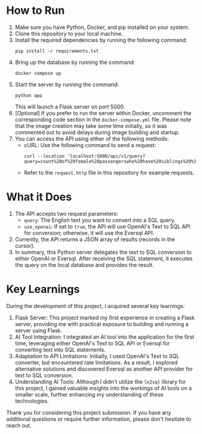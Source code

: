 # How to Run

1. Make sure you have Python, Docker, and pip installed on your system.
2. Clone this repository to your local machine.
3. Install the required dependencies by running the following command:
   ```
   pip install -r requirements.txt
   ```
4. Bring up the database by running the command:
   ```
   docker compose up
   ```
5. Start the server by running the command:
   ```
   python app
   ```
   This will launch a Flask server on port 5000.
6. [Optional] If you prefer to run the server within Docker, uncomment the corresponding code section in the `docker-compose.yml` file. Please note that the image creation may take some time initially, so it was commented out to avoid delays during image building and startup.
7. You can access the API using either of the following methods:
   - cURL: Use the following command to send a request:
     ```
     curl --location 'localhost:5000/api/v1/query?query=count%20of%20female%20passengerswho%20have%20siblings%20%3F&use_openai=true'
     ```
   - Refer to the `request.http` file in this repository for example requests.

# What it Does

1. The API accepts two request parameters:
   - `query`: The English text you want to convert into a SQL query.
   - `use_openai`: If set to `true`, the API will use OpenAI's Text to SQL API for conversion; otherwise, it will use the Eversql API.
2. Currently, the API returns a JSON array of results (records in the cursor).
3. In summary, this Python server delegates the text to SQL conversion to either OpenAI or Eversql. After receiving the SQL statement, it executes the query on the local database and provides the result.

# Key Learnings

During the development of this project, I acquired several key learnings:

1. Flask Server: This project marked my first experience in creating a Flask server, providing me with practical exposure to building and running a server using Flask.
2. AI Tool Integration: I integrated an AI tool into the application for the first time, leveraging either OpenAI's Text to SQL API or Eversql for converting text into SQL statements.
3. Adaptation to API Limitations: Initially, I used OpenAI's Text to SQL converter, but encountered rate limitations. As a result, I explored alternative solutions and discovered Eversql as another API provider for text to SQL conversion.
4. Understanding AI Tools: Although I didn't utilize the `ln2sql` library for this project, I gained valuable insights into the workings of AI tools on a smaller scale, further enhancing my understanding of these technologies.

Thank you for considering this project submission. If you have any additional questions or require further information, please don't hesitate to reach out.
